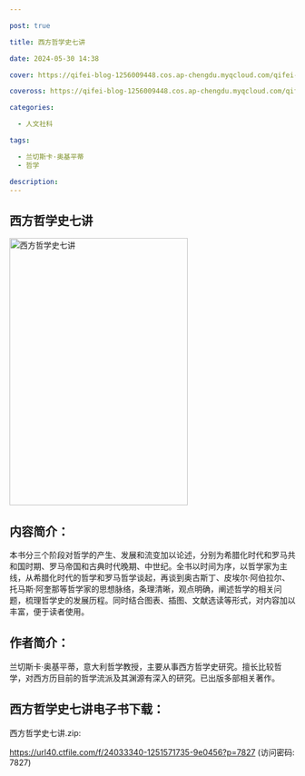 ```yaml
---

post: true

title: 西方哲学史七讲

date: 2024-05-30 14:38

cover: https://qifei-blog-1256009448.cos.ap-chengdu.myqcloud.com/qifei-blog/s33872767.jpg

coveross: https://qifei-blog-1256009448.cos.ap-chengdu.myqcloud.com/qifei-blog/s33872767.jpg

categories:

  - 人文社科

tags:

  - 兰切斯卡·奥基平蒂
  - 哲学

description:
---
```


## 西方哲学史七讲

<img alt="西方哲学史七讲" class="aligncenter loading" data-was-processed="true" decoding="async" fetchpriority="high" height="471" src="https://qifei-blog-1256009448.cos.ap-chengdu.myqcloud.com/qifei-blog/s33872767.jpg" style="cursor: zoom-in;" width="314"/>

## 内容简介：

本书分三个阶段对哲学的产生、发展和流变加以论述，分别为希腊化时代和罗马共和国时期、罗马帝国和古典时代晚期、中世纪。全书以时间为序，以哲学家为主线，从希腊化时代的哲学和罗马哲学谈起，再谈到奥古斯丁、皮埃尔·阿伯拉尔、托马斯·阿奎那等哲学家的思想脉络，条理清晰，观点明确，阐述哲学的相关问题，梳理哲学史的发展历程。同时结合图表、插图、文献选读等形式，对内容加以丰富，便于读者使用。

## 作者简介：

兰切斯卡·奥基平蒂，意大利哲学教授，主要从事西方哲学史研究。擅长比较哲学，对西方历目前的哲学流派及其渊源有深入的研究。已出版多部相关著作。

## 西方哲学史七讲电子书下载：

西方哲学史七讲.zip: 

https://url40.ctfile.com/f/24033340-1251571735-9e0456?p=7827 (访问密码: 7827)
